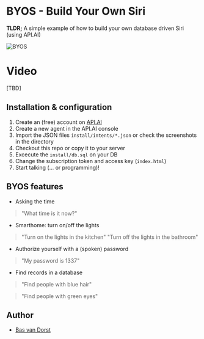 # BYOS - Build Your Own Siri
**TLDR;** A simple example of how to build your own database driven Siri (using API.AI)

![BYOS](https://cloud.githubusercontent.com/assets/1196963/7947158/99c41094-097b-11e5-8bf6-c9d776b423ff.png)

# Video
[TBD]

## Installation & configuration
1. Create an (free) account on [API.AI](http://api.ai)
2. Create a new agent in the API.AI console 
3. Import the JSON files `install/intents/*.json` or check the screenshots in the directory
4. Checkout this repo or copy it to your server
5. Excecute the `install/db.sql` on your DB
6. Change the subscription token and access key (`index.html`)
7. Start talking (... or programming)!


## BYOS features
* Asking the time
> "What time is it now?"

* Smarthome: turn on/off the lights
> "Turn on the lights in the kitchen"
> "Turn off the lights in the bathroom"

* Authorize yourself with a (spoken) password
> "My password is 1337"

* Find records in a database
> "Find people with blue hair"

> "Find people with green eyes"


## Author
* [Bas van Dorst](http://linkedin.com/in/basvandorst)
